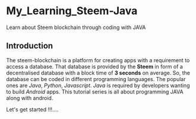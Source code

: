 # My_Learning_Steem-Java
Learn about Steem blockchain through coding with JAVA

## Introduction
The steem-blockchain is a platform for creating apps with a requirement to access a database. That database is provided by the **Steem** in form of a decentralised database with a block time of **3 seconds** on average. 
So, the database can be coded in different programming languages. The popular ones are _Java_, _Python_, _Javascript_.
_Java_ is required by developers wanting to build _Android_ apps. This tutorial series is all about programming JAVA along with android.

Let's get started !!!....

